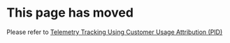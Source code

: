 # This page has moved

Please refer to [Telemetry Tracking Using Customer Usage Attribution (PID)](./Deploying-ALZ-CustomerUsage)
